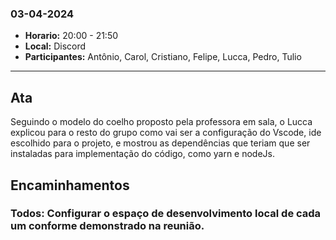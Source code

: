 ### 03-04-2024

- **Horario:** 20:00 - 21:50
- **Local:** Discord
- **Participantes:** Antônio, Carol, Cristiano, Felipe, Lucca, Pedro, Tulio

---

## Ata

Seguindo o modelo do coelho proposto pela professora em sala, o Lucca explicou para o resto do grupo como vai ser a configuração do Vscode, ide escolhido para o projeto, e mostrou as dependências que teriam que ser instaladas para implementação do código, como yarn e nodeJs.

## Encaminhamentos
### **Todos:** Configurar o espaço de desenvolvimento local de cada um conforme demonstrado na reunião.

